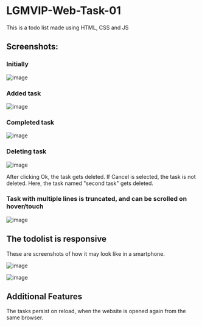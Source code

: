 # LGMVIP-Web-Task-01
This is a todo list made using HTML, CSS and JS

## Screenshots:
### Initially
![image](https://github.com/AtanuPanja/LGMVIP-Web-Task-01/assets/74297632/954fd8e7-e7a3-427f-8ef7-6316b08aa6d6)

### Added task
![image](https://github.com/AtanuPanja/LGMVIP-Web-Task-01/assets/74297632/fac00f57-7d93-46b1-bf25-8b939f5c8140)

### Completed task
![image](https://github.com/AtanuPanja/LGMVIP-Web-Task-01/assets/74297632/0c60755f-ab65-45c3-90f0-342e7b3fdd46)

### Deleting task
![image](https://github.com/AtanuPanja/LGMVIP-Web-Task-01/assets/74297632/cd47c642-7157-47d2-b100-ee1d3f5ffce4)

After clicking Ok, the task gets deleted. If Cancel is selected, the task is not deleted. Here, the task named "second task" gets deleted.

### Task with multiple lines is truncated, and can be scrolled on hover/touch
![image](https://github.com/AtanuPanja/LGMVIP-Web-Task-01/assets/74297632/71ae9ab8-a217-4380-b048-59f12b23e1b0)

## The todolist is responsive
These are screenshots of how it may look like in a smartphone.

![image](https://github.com/AtanuPanja/LGMVIP-Web-Task-01/assets/74297632/12dc5396-447a-4e8a-97b4-976108d1f96e)

![image](https://github.com/AtanuPanja/LGMVIP-Web-Task-01/assets/74297632/b4511f19-fff6-46c8-87b2-dc5d0afea3a4)


## Additional Features
The tasks persist on reload, when the website is opened again from the same browser.
